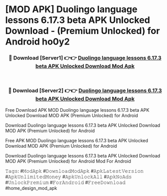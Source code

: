 # [MOD APK] Duolingo language lessons 6.17.3 beta APK Unlocked Download - (Premium Unlocked) for Android ho0y2



<div align="center">
<h3>🔴 Download [Server1] 👉👉 <a href="https://momento.my/?title=Duolingo_language_lessons_6.17.3_beta_APK_Unlocked_Download">Duolingo language lessons 6.17.3 beta APK Unlocked Download Mod Apk</a></h3><br>

<h3>🔴 Download [Server2] 👉👉 <a href="https://momento.my/?title=Duolingo_language_lessons_6.17.3_beta_APK_Unlocked_Download">Duolingo language lessons 6.17.3 beta APK Unlocked Download Mod Apk</a></h3>
</div>



Free Download APK MOD Duolingo language lessons 6.17.3 beta APK Unlocked Download MOD APK (Premium Unlocked) for Android

Download Duolingo language lessons 6.17.3 beta APK Unlocked Download MOD APK (Premium Unlocked) for Android

Free APK MOD Duolingo language lessons 6.17.3 beta APK Unlocked Download MOD APK (Premium Unlocked) for Android

Download Duolingo language lessons 6.17.3 beta APK Unlocked Download MOD APK (Premium Unlocked) for Android Mod For Android

𝚃𝚊𝚐𝚜: #𝙼𝚘𝚍𝙰𝚙𝚔 #𝙳𝚘𝚠𝚗𝚕𝚘𝚊𝚍𝙼𝚘𝚍𝙰𝚙𝚔 #𝙰𝚙𝚔𝙻𝚊𝚝𝚎𝚜𝚝𝚅𝚎𝚛𝚜𝚒𝚘𝚗 #𝙰𝚙𝚔𝚄𝚗𝚕𝚒𝚖𝚒𝚝𝚎𝚍𝙼𝚘𝚗𝚎𝚢 #𝙰𝚙𝚔𝚄𝚗𝚕𝚘𝚌𝚔𝙰𝚕𝚕 #𝙰𝚙𝚔𝙽𝚘𝙰𝚍𝚜 #𝚄𝚗𝚕𝚘𝚌𝚔𝙿𝚛𝚎𝚖𝚒𝚞𝚖 #𝙵𝚘𝚛𝙰𝚗𝚍𝚛𝚘𝚒𝚍 #𝙵𝚛𝚎𝚎𝙳𝚘𝚠𝚗𝚕𝚘𝚊𝚍 #home_design_mod_apk
